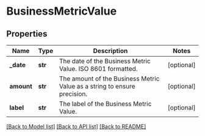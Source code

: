 # BusinessMetricValue

## Properties
Name | Type | Description | Notes
------------ | ------------- | ------------- | -------------
**_date** | **str** | The date of the Business Metric Value. ISO 8601 formatted. | [optional] 
**amount** | **str** | The amount of the Business Metric Value as a string to ensure precision. | [optional] 
**label** | **str** | The label of the Business Metric Value. | [optional] 

[[Back to Model list]](../README.md#documentation-for-models) [[Back to API list]](../README.md#documentation-for-api-endpoints) [[Back to README]](../README.md)


